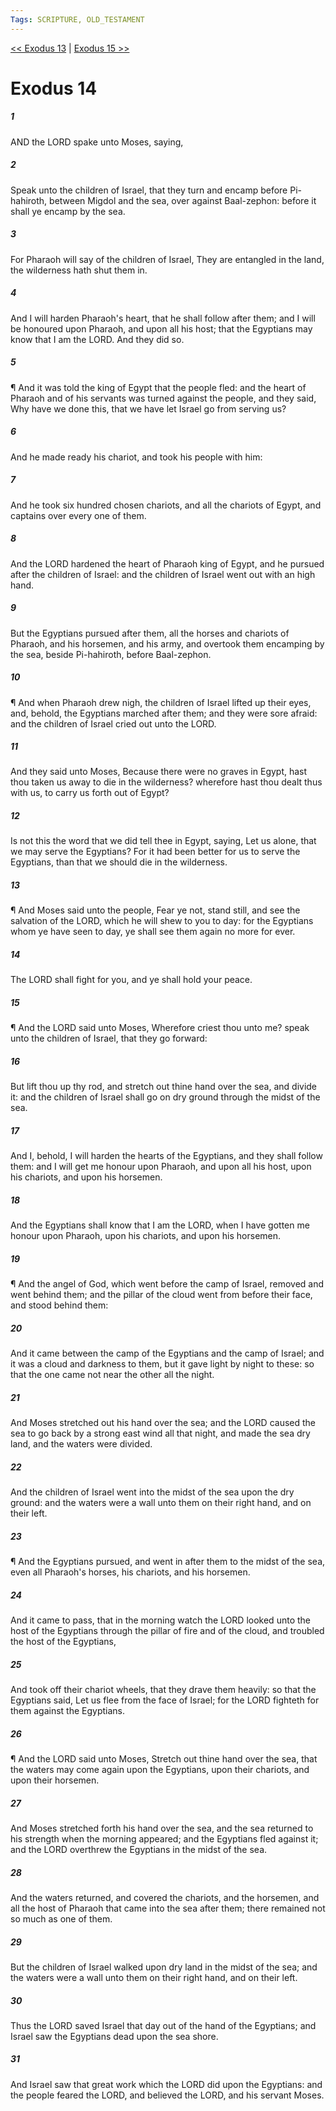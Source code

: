 ```yaml
---
Tags: SCRIPTURE, OLD_TESTAMENT
---
```


[<< Exodus 13](OLD_TESTAMENT/02_Exodus/Exodus_13.md) | [Exodus 15 >>](OLD_TESTAMENT/02_Exodus/Exodus_15.md)

# Exodus 14

##### 1
 AND the LORD spake unto Moses, saying,
##### 2
 Speak unto the children of Israel, that they turn and encamp before Pi-hahiroth, between Migdol and the sea, over against Baal-zephon: before it shall ye encamp by the sea.
##### 3
 For Pharaoh will say of the children of Israel, They are entangled in the land, the wilderness hath shut them in.
##### 4
 And I will harden Pharaoh's heart, that he shall follow after them; and I will be honoured upon Pharaoh, and upon all his host; that the Egyptians may know that I am the LORD.  And they did so.
##### 5
 ¶ And it was told the king of Egypt that the people fled: and the heart of Pharaoh and of his servants was turned against the people, and they said, Why have we done this, that we have let Israel go from serving us?
##### 6
 And he made ready his chariot, and took his people with him:
##### 7
 And he took six hundred chosen chariots, and all the chariots of Egypt, and captains over every one of them.
##### 8
 And the LORD hardened the heart of Pharaoh king of Egypt, and he pursued after the children of Israel: and the children of Israel went out with an high hand.
##### 9
 But the Egyptians pursued after them, all the horses and chariots of Pharaoh, and his horsemen, and his army, and overtook them encamping by the sea, beside Pi-hahiroth, before Baal-zephon.
##### 10
 ¶ And when Pharaoh drew nigh, the children of Israel lifted up their eyes, and, behold, the Egyptians marched after them; and they were sore afraid: and the children of Israel cried out unto the LORD.
##### 11
 And they said unto Moses, Because there were no graves in Egypt, hast thou taken us away to die in the wilderness?  wherefore hast thou dealt thus with us, to carry us forth out of Egypt?
##### 12
 Is not this the word that we did tell thee in Egypt, saying, Let us alone, that we may serve the Egyptians?  For it had been better for us to serve the Egyptians, than that we should die in the wilderness.
##### 13
 ¶ And Moses said unto the people, Fear ye not, stand still, and see the salvation of the LORD, which he will shew to you to day: for the Egyptians whom ye have seen to day, ye shall see them again no more for ever.
##### 14
 The LORD shall fight for you, and ye shall hold your peace.
##### 15
 ¶ And the LORD said unto Moses, Wherefore criest thou unto me? speak unto the children of Israel, that they go forward:
##### 16
 But lift thou up thy rod, and stretch out thine hand over the sea, and divide it: and the children of Israel shall go on dry ground through the midst of the sea.
##### 17
 And I, behold, I will harden the hearts of the Egyptians, and they shall follow them: and I will get me honour upon Pharaoh, and upon all his host, upon his chariots, and upon his horsemen.
##### 18
 And the Egyptians shall know that I am the LORD, when I have gotten me honour upon Pharaoh, upon his chariots, and upon his horsemen.
##### 19
 ¶ And the angel of God, which went before the camp of Israel, removed and went behind them; and the pillar of the cloud went from before their face, and stood behind them:
##### 20
 And it came between the camp of the Egyptians and the camp of Israel; and it was a cloud and darkness to them, but it gave light by night to these: so that the one came not near the other all the night.
##### 21
 And Moses stretched out his hand over the sea; and the LORD caused the sea to go back by a strong east wind all that night, and made the sea dry land, and the waters were divided.
##### 22
 And the children of Israel went into the midst of the sea upon the dry ground: and the waters were a wall unto them on their right hand, and on their left.
##### 23
 ¶ And the Egyptians pursued, and went in after them to the midst of the sea, even all Pharaoh's horses, his chariots, and his horsemen.
##### 24
 And it came to pass, that in the morning watch the LORD looked unto the host of the Egyptians through the pillar of fire and of the cloud, and troubled the host of the Egyptians,
##### 25
 And took off their chariot wheels, that they drave them heavily: so that the Egyptians said, Let us flee from the face of Israel; for the LORD fighteth for them against the Egyptians.
##### 26
 ¶ And the LORD said unto Moses, Stretch out thine hand over the sea, that the waters may come again upon the Egyptians, upon their chariots, and upon their horsemen.
##### 27
 And Moses stretched forth his hand over the sea, and the sea returned to his strength when the morning appeared; and the Egyptians fled against it; and the LORD overthrew the Egyptians in the midst of the sea.
##### 28
 And the waters returned, and covered the chariots, and the horsemen, and all the host of Pharaoh that came into the sea after them; there remained not so much as one of them.
##### 29
 But the children of Israel walked upon dry land in the midst of the sea; and the waters were a wall unto them on their right hand, and on their left.
##### 30
 Thus the LORD saved Israel that day out of the hand of the Egyptians; and Israel saw the Egyptians dead upon the sea shore.
##### 31
 And Israel saw that great work which the LORD did upon the Egyptians: and the people feared the LORD, and believed the LORD, and his servant Moses.
